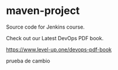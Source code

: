 # maven-project
Source code for Jenkins course.

Check out our Latest DevOps PDF book.

https://www.level-up.one/devops-pdf-book

prueba de cambio
